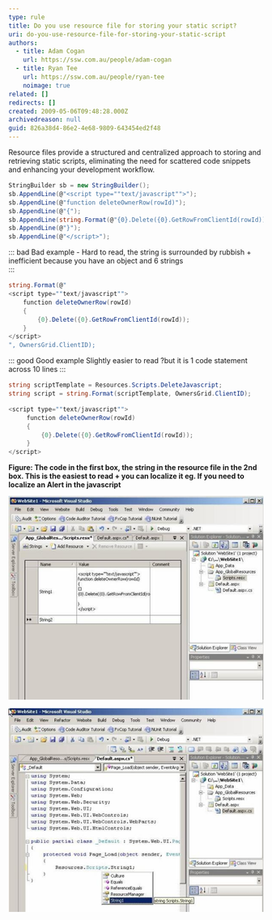 ```yaml
---
type: rule
title: Do you use resource file for storing your static script?
uri: do-you-use-resource-file-for-storing-your-static-script
authors:
  - title: Adam Cogan
    url: https://ssw.com.au/people/adam-cogan
  - title: Ryan Tee
    url: https://ssw.com.au/people/ryan-tee
    noimage: true
related: []
redirects: []
created: 2009-05-06T09:48:28.000Z
archivedreason: null
guid: 826a38d4-86e2-4e68-9809-643454ed2f48
---
```


Resource files provide a structured and centralized approach to storing and retrieving static scripts, eliminating the need for scattered code snippets and enhancing your development workflow. 

<!--endintro-->

```cs
StringBuilder sb = new StringBuilder();
sb.AppendLine(@"<script type=""text/javascript"">");
sb.AppendLine(@"function deleteOwnerRow(rowId)");
sb.AppendLine(@"{");
sb.AppendLine(string.Format(@"{0}.Delete({0}.GetRowFromClientId(rowId));", OwnersGrid.ClientID));
sb.AppendLine(@"}");
sb.AppendLine(@"</script>");
```
::: bad
Bad example - Hard to read, the string is surrounded by rubbish + inefficient because you have an object and 6 strings  
:::


```cs
string.Format(@"
<script type=""text/javascript"">
    function deleteOwnerRow(rowId)
    { 
        {0}.Delete({0}.GetRowFromClientId(rowId)); 
    } 
</script>
", OwnersGrid.ClientID);
```
::: good
Good example Slightly easier to read ?but it is 1 code statement across 10 lines
:::

```cs
string scriptTemplate = Resources.Scripts.DeleteJavascript;
string script = string.Format(scriptTemplate, OwnersGrid.ClientID);
```

```cs
<script type=""text/javascript"">
     function deleteOwnerRow(rowId)
     {
         {0}.Delete({0}.GetRowFromClientId(rowId));
     }
</script>
```

**Figure: The code in the first box, the string in the resource file in the 2nd box. This is the easiest to read + you can localize it eg. If you need to localize an Alert in the javascript**

![Figure: Add a recourse file into your project in VS2005](/rules/do-you-use-resource-file-for-storing-your-static-script/CreateResource_small.jpg)  

![Figure: Read value from the new added resource file](/rules/do-you-use-resource-file-for-storing-your-static-script/ReadResource_small.jpg)

